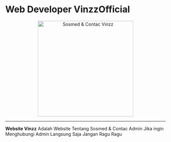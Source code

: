 # Web Developer VinzzOfficial

<p align="center">
  <img src="https://files.catbox.moe/zeaiq8.png" width="300" alt="Sosmed & Contac Vinzz" />
</p>

---

**Website Vinzz** Adalah Website Tentang Sosmed & Contac Admin Jika ingin Menghubungi Admin Langsung Saja Jangan Ragu Ragu
